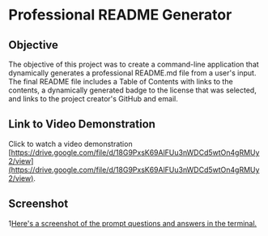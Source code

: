 # Professional README Generator

## Objective

The objective of this project was to create a command-line application that dynamically generates a professional README.md file from a user's input. The final README file includes a Table of Contents with links to the contents, a dynamically generated badge to the license that was selected, and links to the project creator's GitHub and email. 

## Link to Video Demonstration

Click to watch a video demonstration [https://drive.google.com/file/d/18G9PxsK69AlFUu3nWDCd5wtOn4gRMUy2/view](https://drive.google.com/file/d/18G9PxsK69AlFUu3nWDCd5wtOn4gRMUy2/view).

## Screenshot

1[Here's a screenshot of the prompt questions and answers in the terminal.](./assets/images/terminal.png)